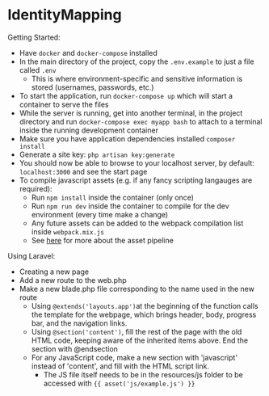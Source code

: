 # IdentityMapping

Getting Started:

* Have `docker` and `docker-compose` installed
* In the main directory of the project, copy the `.env.example` to just a file called `.env`
  * This is where environment-specific and sensitive information is stored (usernames, passwords, etc.)
* To start the application, run `docker-compose up` which will start a container to serve the files
* While the server is running, get into another terminal, in the project directory and run `docker-compose exec myapp bash` to attach to a terminal inside the running development container
* Make sure you have application dependencies installed `composer install`
* Generate a site key: `php artisan key:generate`
* You should now be able to browse to your localhost server, by default: `localhost:3000` and see the start page
* To compile javascript assets (e.g. if any fancy scripting langauges are required):
  * Run `npm install` inside the container (only once)
  * Run `npm run dev` inside the container to compile for the dev environment (every time make a change)
  * Any future assets can be added to the webpack compilation list inside `webpack.mix.js`
  * See [here](https://laravel.com/docs/6.x/mix) for more about the asset pipeline


Using Laravel: 

* Creating a new page
 * Add a new route to the web.php
 * Make a new blade.php file corresponding to the name used in the new route
    * Using `@extends('layouts.app')`at the beginning of the function calls the template for the webpage, which brings header, body, progress bar, and the navigation links.
    * Using `@section('content')`, fill the rest of the page with the old HTML code, keeping aware of the inherited items above. End the section with @endsection
    * For any JavaScript code, make a new section with 'javascript' instead of 'content', and fill with the HTML script link. 
        * The JS file itself needs to be in the resources/js folder to be accessed with `{{ asset('js/example.js') }}`
        
        
